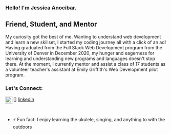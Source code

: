 ### Hello! I'm Jessica Anocibar.

## Friend, Student, and Mentor

My curiosity got the best of me. Wanting to understand web development and learn a new skillset, I started my coding journey all with a click of an ad! Having graduated from the Full Stack Web Development program from the University of Denver in December 2020, my hunger and eagerness for learning and understanding new programs and languages doesn't stop there. At the moment, I currently mentor and assist a class of 17 students as a volunteer teacher's assistant at Emily Griffith's Web Development pilot program.

### Let's Connect:
[<img align="left" alt="jessicaano92" width="22px" src="https://cdn.jsdelivr.net/npm/simple-icons@v3/icons/linkedin.svg" />] [linkedin]


<br />


- ⚡ Fun fact: I enjoy learning the ukulele, singing, and anything to with the outdoors

<br />


[linkedin]: https://www.linkedin.com/in/jessica-anocibar/